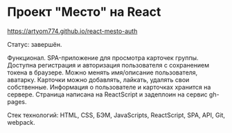 # Проект "Место" на React
https://artyom774.github.io/react-mesto-auth

Статус: завершён.

Функционал. SPA-приложение для просмотра карточек группы. Доступна регистрация и авторизация пользователя с сохранением токена в браузере. Можно менять имя/описание пользователя, аватарку. Карточки можно добавлять, лайкать, удалять свои собственные. Информация о пользователе и карточках хранится на сервере. Страница написана на ReactScript и задеплоин на сервис gh-pages.

Стек технологий: HTML, CSS, БЭМ, JavaScripts, ReactScript, SPA, API, Git, webpack.